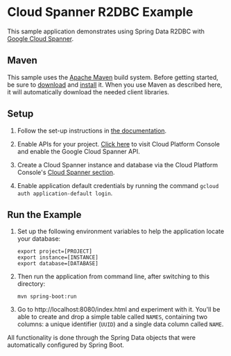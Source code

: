 # Cloud Spanner R2DBC Example

This sample application demonstrates using Spring Data R2DBC with [Google Cloud Spanner](https://cloud.google.com/spanner/).

## Maven
This sample uses the [Apache Maven][maven] build system. Before getting started, be
sure to [download][maven-download] and [install][maven-install] it. When you use
Maven as described here, it will automatically download the needed client
libraries.

[maven]: https://maven.apache.org
[maven-download]: https://maven.apache.org/download.cgi
[maven-install]: https://maven.apache.org/install.html

## Setup

1.  Follow the set-up instructions in [the documentation](https://cloud.google.com/java/docs/setup).

2.  Enable APIs for your project.
    [Click here](https://console.cloud.google.com/flows/enableapi?apiid=spanner.googleapis.com&showconfirmation=true)
    to visit Cloud Platform Console and enable the Google Cloud Spanner API.

3.  Create a Cloud Spanner instance and database via the Cloud Platform Console's
    [Cloud Spanner section](http://console.cloud.google.com/spanner).

4.  Enable application default credentials by running the command `gcloud auth application-default login`.

## Run the Example

1. Set up the following environment variables to help the application locate your database:

    ````
    export project=[PROJECT]
    export instance=[INSTANCE]
    export database=[DATABASE]
    ````

2. Then run the application from command line, after switching to this directory:

    ````
    mvn spring-boot:run
    ````

3. Go to http://localhost:8080/index.html and experiment with it.
You'll be able to create and drop a simple table called `NAMES`, containing two columns: a unique identifier (`UUID`) and a single data column called `NAME`.

All functionality is done through the Spring Data objects that were automatically configured by Spring Boot.